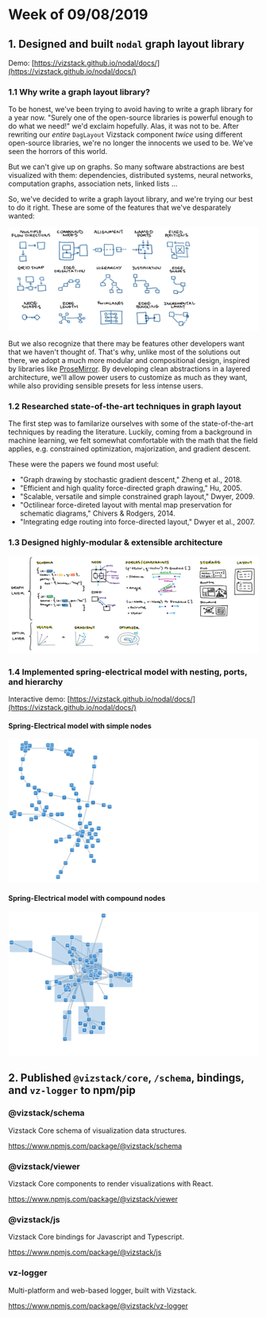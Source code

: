 # Week of 09/08/2019
## 1. Designed and built `nodal` graph layout library
Demo: [https://vizstack.github.io/nodal/docs/](https://vizstack.github.io/nodal/docs/)

### 1.1 Why write a graph layout library?

To be honest, we've been trying to avoid having to write a graph library for a year now. "Surely one of the open-source libraries is powerful enough to do what we need!" we'd exclaim hopefully. Alas, it was not to be. After rewriting our *entire* `DagLayout` Vizstack component *twice* using different open-source libraries, we're no longer the innocents we used to be. We've seen the horrors of this world. 

But we can't give up on graphs. So many software abstractions are best visualized with them: dependencies, distributed systems, neural networks, computation graphs, association nets, linked lists ...

So, we've decided to write a graph layout library, and we're trying our best to do it right. These are some of the features that we've desparately wanted:

![Nodal Features](https://github.com/vizstack/blog/blob/master/img/nodal-features.png)

But we also recognize that there may be features other developers want that we haven't thought of. That's why, unlike most of the solutions out there, we adopt a much more modular and compositional design, inspired by libraries like [ProseMirror](https://prosemirror.net/). By developing clean abstractions in a layered architecture, we'll allow power users to customize as much as they want, while also providing sensible presets for less intense users.

### 1.2 Researched state-of-the-art techniques in graph layout

The first step was to familarize ourselves with some of the state-of-the-art techniques by reading the literature. Luckily, coming from a background in machine learning, we felt somewhat comfortable with the math that the field applies, e.g. constrained optimization, majorization, and gradient descent.

These were the papers we found most useful:

- "Graph drawing by stochastic gradient descent," Zheng et al., 2018.
- "Efficient and high quality force-directed graph drawing," Hu, 2005.
- "Scalable, versatile and simple constrained graph layout," Dwyer, 2009.
- "Octilinear force-direted layout with mental map preservation for schematic diagrams," Chivers & Rodgers, 2014.
- "Integrating edge routing into force-directed layout," Dwyer et al., 2007.

### 1.3 Designed highly-modular & extensible architecture

![Nodal Structure](https://github.com/vizstack/blog/blob/master/img/nodal-structure.png)

### 1.4 Implemented spring-electrical model with nesting, ports, and hierarchy
Interactive demo: [https://vizstack.github.io/nodal/docs/](https://vizstack.github.io/nodal/docs/)

#### Spring-Electrical model with simple nodes
![Spring-Electrical Simple](https://github.com/vizstack/blog/blob/master/img/springelectrical-nocompound.png)

#### Spring-Electrical model with compound nodes
![Spring-Electrical Compound](https://github.com/vizstack/blog/blob/master/img/springelectrical-compound.png)

## 2. Published `@vizstack/core`, `/schema`, bindings, and `vz-logger` to npm/pip
### @vizstack/schema
Vizstack Core schema of visualization data structures.

https://www.npmjs.com/package/@vizstack/schema

### @vizstack/viewer
Vizstack Core components to render visualizations with React.

https://www.npmjs.com/package/@vizstack/viewer

### @vizstack/js
Vizstack Core bindings for Javascript and Typescript.

https://www.npmjs.com/package/@vizstack/js

### vz-logger
Multi-platform and web-based logger, built with Vizstack.

https://www.npmjs.com/package/@vizstack/vz-logger
